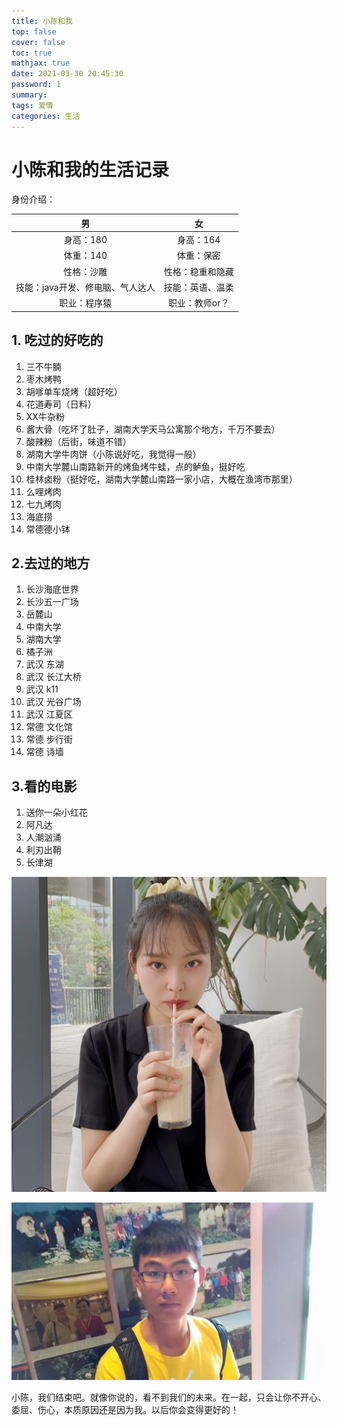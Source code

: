 ```yaml
---
title: 小陈和我
top: false
cover: false
toc: true
mathjax: true
date: 2021-03-30 20:45:30
password: 1
summary:
tags: 爱情
categories: 生活
---
```


# 小陈和我的生活记录

身份介绍：

|                男                |        女        |
| :------------------------------: | :--------------: |
|            身高：180             |    身高：164     |
|            体重：140             |    体重：保密    |
|            性格：沙雕            | 性格：稳重和隐藏 |
| 技能：java开发、修电脑、气人达人 | 技能：英语、温柔 |
|           职业：程序猿           |  职业：教师or？  |

## 1. 吃过的好吃的

1. 三不牛腩
2. 枣木烤鸭
3. 胡嗲单车烧烤（超好吃）
4. 花道寿司（日料）
5. XX牛杂粉
6. 酱大骨（吃坏了肚子，湖南大学天马公寓那个地方，千万不要去）
7. 酸辣粉（后街，味道不错）
8. 湖南大学牛肉饼（小陈说好吃，我觉得一般）
9. 中南大学麓山南路新开的烤鱼烤牛蛙，点的鲈鱼，挺好吃
10. 桂林卤粉（挺好吃，湖南大学麓山南路一家小店，大概在渔湾市那里）
10. 么哩烤肉
10. 七九烤肉
10. 海底捞
10. 常德德小钵

## 2.去过的地方

1. 长沙海底世界
2. 长沙五一广场
3. 岳麓山
4. 中南大学
5. 湖南大学
6. 橘子洲
6. 武汉 东湖
6. 武汉 长江大桥
6. 武汉 k11
6. 武汉 光谷广场
6. 武汉 江夏区
6. 常德 文化馆
6. 常德 步行街
6. 常德 诗墙

## 3.看的电影

1. 送你一朵小红花
2. 阿凡达
3. 人潮汹涌
4. 利刃出鞘
4. 长津湖

![](love/小陈.jpg)

![](love/xxh.jpg)



































小陈，我们结束吧。就像你说的，看不到我们的未来。在一起，只会让你不开心、委屈、伤心，本质原因还是因为我。以后你会变得更好的！



